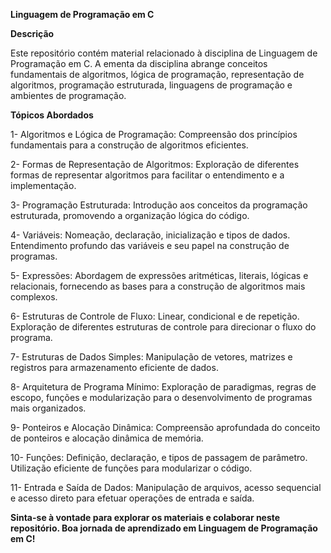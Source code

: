 **Linguagem de Programação em C**


**Descrição**

Este repositório contém material relacionado à disciplina de Linguagem de Programação em C. A ementa da disciplina abrange conceitos fundamentais de algoritmos, lógica de programação, representação de algoritmos, programação estruturada, linguagens de programação e ambientes de programação.


**Tópicos Abordados**

1- Algoritmos e Lógica de Programação: Compreensão dos princípios fundamentais para a construção de algoritmos eficientes.

2- Formas de Representação de Algoritmos: Exploração de diferentes formas de representar algoritmos para facilitar o entendimento e a implementação.

3- Programação Estruturada: Introdução aos conceitos da programação estruturada, promovendo a organização lógica do código.

4- Variáveis: Nomeação, declaração, inicialização e tipos de dados. Entendimento profundo das variáveis e seu papel na construção de programas.

5- Expressões: Abordagem de expressões aritméticas, literais, lógicas e relacionais, fornecendo as bases para a construção de algoritmos mais complexos.

6- Estruturas de Controle de Fluxo: Linear, condicional e de repetição. Exploração de diferentes estruturas de controle para direcionar o fluxo do programa.

7- Estruturas de Dados Simples: Manipulação de vetores, matrizes e registros para armazenamento eficiente de dados.

8- Arquitetura de Programa Mínimo: Exploração de paradigmas, regras de escopo, funções e modularização para o desenvolvimento de programas mais organizados.

9- Ponteiros e Alocação Dinâmica: Compreensão aprofundada do conceito de ponteiros e alocação dinâmica de memória.

10- Funções: Definição, declaração, e tipos de passagem de parâmetro. Utilização eficiente de funções para modularizar o código.

11- Entrada e Saída de Dados: Manipulação de arquivos, acesso sequencial e acesso direto para efetuar operações de entrada e saída.



**Sinta-se à vontade para explorar os materiais e colaborar neste repositório. Boa jornada de aprendizado em Linguagem de Programação em C!**
